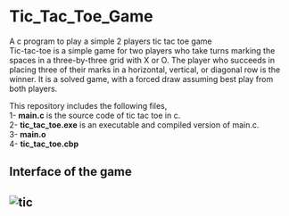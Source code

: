 # Tic_Tac_Toe_Game
A c program to play a simple 2 players tic tac toe game
<br>
Tic-tac-toe is a simple game for two players who take turns marking the spaces in a three-by-three grid with X or O. The player who succeeds in placing three of their marks in a horizontal, vertical, or diagonal row is the winner. It is a solved game, with a forced draw assuming best play from both players.<br>

This repository includes the following files,<br>
1- **main.c** is the source code of tic tac toe in c.<br>
2- **tic_tac_toe.exe** is an executable and compiled version of main.c.<br>
3- **main.o**<br>
4- **tic_tac_toe.cbp**<br>

<h2>Interface of the game<h2>
  
  ![tic](https://user-images.githubusercontent.com/82854685/139304670-06f58660-2fd2-4208-ae8a-099d55ff43a8.JPG)
